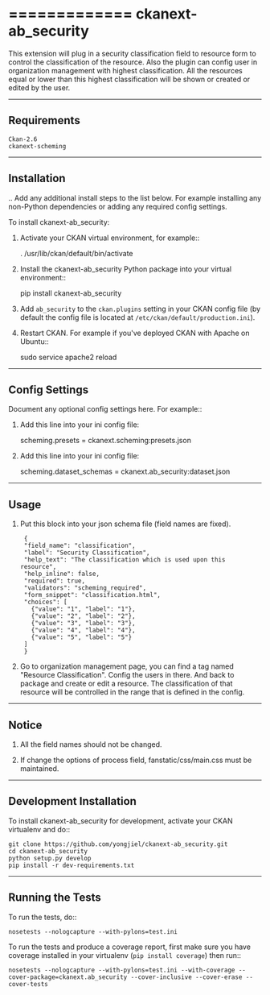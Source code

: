 =============
ckanext-ab_security
=============

This extension will plug in a security classification field to resource form
to control the classification of the resource. Also the plugin can config user
in organization management with highest classification. All the resources equal
or lower than this highest classification will be shown or created or edited by
the user.


------------
Requirements
------------

    Ckan-2.6
    ckanext-scheming

------------
Installation
------------

.. Add any additional install steps to the list below.
   For example installing any non-Python dependencies or adding any required
   config settings.

To install ckanext-ab_security:

1. Activate your CKAN virtual environment, for example::

     . /usr/lib/ckan/default/bin/activate

2. Install the ckanext-ab_security Python package into your virtual environment::

     pip install ckanext-ab_security

3. Add ``ab_security`` to the ``ckan.plugins`` setting in your CKAN
   config file (by default the config file is located at
   ``/etc/ckan/default/production.ini``).

4. Restart CKAN. For example if you've deployed CKAN with Apache on Ubuntu::

     sudo service apache2 reload


---------------
Config Settings
---------------

Document any optional config settings here. For example::

1. Add this line into your ini config file:
   
    scheming.presets = ckanext.scheming:presets.json

2. Add this line into your ini config file:

    scheming.dataset_schemas =  ckanext.ab_security:dataset.json


------
Usage
------

1. Put this block into your json schema file (field names are fixed).

        {
        "field_name": "classification",
        "label": "Security Classification",
        "help_text": "The classification which is used upon this resource",
        "help_inline": false,
        "required": true,
        "validators": "scheming_required",
        "form_snippet": "classification.html",
        "choices": [
          {"value": "1", "label": "1"},
          {"value": "2", "label": "2"},
          {"value": "3", "label": "3"},
          {"value": "4", "label": "4"},
          {"value": "5", "label": "5"}
        ]
        }

2. Go to organization management page, you can find a tag named "Resource Classification".
Config the users in there. And back to package and create or edit a resource. The classification
of that resource will be controlled in the range that is defined in the config.


--------
Notice
--------

1. All the field names should not be changed.

2. If change the options of process field, fanstatic/css/main.css must be maintained.

------------------------
Development Installation
------------------------

To install ckanext-ab_security for development, activate your CKAN virtualenv and
do::

    git clone https://github.com/yongjiel/ckanext-ab_security.git
    cd ckanext-ab_security
    python setup.py develop
    pip install -r dev-requirements.txt


-----------------
Running the Tests
-----------------

To run the tests, do::

    nosetests --nologcapture --with-pylons=test.ini

To run the tests and produce a coverage report, first make sure you have
coverage installed in your virtualenv (``pip install coverage``) then run::

    nosetests --nologcapture --with-pylons=test.ini --with-coverage --cover-package=ckanext.ab_security --cover-inclusive --cover-erase --cover-tests


